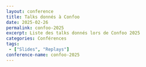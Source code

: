 ```yaml
---
layout: conference
title: Talks donnés à Confoo
date: 2025-02-26
permalink: confoo-2025
excerpt: Liste des talks donnés lors de Confoo 2025
categories: Conférences
tags: 
 - ["Slides", "Replays"]
conference-name: confoo-2025
---
```

